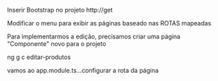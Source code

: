 Inserir Bootstrap no projeto
http://get



Modificar o menu para exibir as páginas baseado nas ROTAS mapeadas

Para implementarmos a edição, precisamos criar uma página "Componente"
novo para o projeto

ng g c editar-produtos

vamos ao app.module.ts...configurar a rota da página